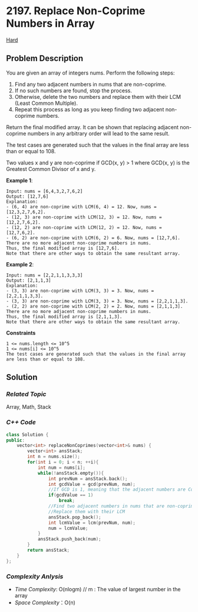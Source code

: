 # 2197. Replace Non-Coprime Numbers in Array
[Hard](https://leetcode.com/problems/replace-non-coprime-numbers-in-array/description/)

## Problem Description

You are given an array of integers nums. Perform the following steps:

  1. Find any two adjacent numbers in nums that are non-coprime.
  2. If no such numbers are found, stop the process.
  3. Otherwise, delete the two numbers and replace them with their LCM (Least Common Multiple).
  4. Repeat this process as long as you keep finding two adjacent non-coprime numbers.

Return the final modified array. It can be shown that replacing adjacent non-coprime numbers in any arbitrary order will lead to the same result.

The test cases are generated such that the values in the final array are less than or equal to 108.

Two values x and y are non-coprime if GCD(x, y) > 1 where GCD(x, y) is the Greatest Common Divisor of x and y.

**Example 1**:
```
Input: nums = [6,4,3,2,7,6,2]
Output: [12,7,6]
Explanation: 
- (6, 4) are non-coprime with LCM(6, 4) = 12. Now, nums = [12,3,2,7,6,2].
- (12, 3) are non-coprime with LCM(12, 3) = 12. Now, nums = [12,2,7,6,2].
- (12, 2) are non-coprime with LCM(12, 2) = 12. Now, nums = [12,7,6,2].
- (6, 2) are non-coprime with LCM(6, 2) = 6. Now, nums = [12,7,6].
There are no more adjacent non-coprime numbers in nums.
Thus, the final modified array is [12,7,6].
Note that there are other ways to obtain the same resultant array.
```
**Example 2**:
```
Input: nums = [2,2,1,1,3,3,3]
Output: [2,1,1,3]
Explanation: 
- (3, 3) are non-coprime with LCM(3, 3) = 3. Now, nums = [2,2,1,1,3,3].
- (3, 3) are non-coprime with LCM(3, 3) = 3. Now, nums = [2,2,1,1,3].
- (2, 2) are non-coprime with LCM(2, 2) = 2. Now, nums = [2,1,1,3].
There are no more adjacent non-coprime numbers in nums.
Thus, the final modified array is [2,1,1,3].
Note that there are other ways to obtain the same resultant array.
```

**Constraints**
```
1 <= nums.length <= 10^5
1 <= nums[i] <= 10^5
The test cases are generated such that the values in the final array are less than or equal to 108.
```

## Solution

### _Related Topic_
   Array, Math, Stack

### _C++ Code_
```cpp
class Solution {
public:
    vector<int> replaceNonCoprimes(vector<int>& nums) {
        vector<int> ansStack;
        int n = nums.size();
        for(int i = 0; i < n; ++i){
            int num = nums[i];
            while(!ansStack.empty()){
                int prevNum = ansStack.back();
                int gcdValue = gcd(prevNum, num);
                //If GCD is 1, meaning that the adjacent numbers are Coprime
                if(gcdValue == 1)
                    break;
                //Find two adjacent numbers in nums that are non-coprime.
                //Replace them with their LCM
                ansStack.pop_back();
                int lcmValue = lcm(prevNum, num);
                num = lcmValue;
            }
            ansStack.push_back(num);
        }
        return ansStack;
    }
};
```

### _Complexity Anlysis_
- _Time Complexity_: O(nlogm) // m : The value of largest number in the array
- _Space Complexity_：O(n)
